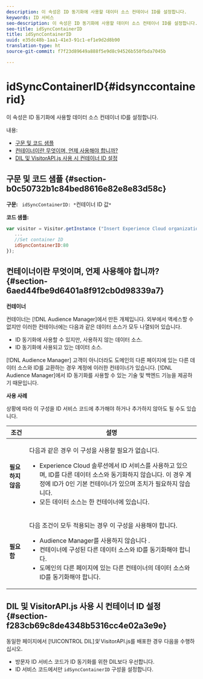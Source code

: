 ```yaml
---
description: 이 속성은 ID 동기화에 사용할 데이터 소스 컨테이너 ID를 설정합니다.
keywords: ID 서비스
seo-description: 이 속성은 ID 동기화에 사용할 데이터 소스 컨테이너 ID를 설정합니다.
seo-title: idSyncContainerID
title: idSyncContainerID
uuid: e35dc48b-1aa1-41e3-91c1-ef1e9d2d8b90
translation-type: ht
source-git-commit: f7f23d89649a888f5e9d8c94526b550fbda7045b

---
```



# idSyncContainerID{#idsynccontainerid}

이 속성은 ID 동기화에 사용할 데이터 소스 컨테이너 ID를 설정합니다.

내용:

<ul class="simplelist"> 
 <li> <a href="../../library/function-vars/idsyncontainerid.md#section-b0c50732b1c84bed8616e82e8e83d58c" format="dita" scope="local"> 구문 및 코드 샘플 </a> </li> 
 <li> <a href="../../library/function-vars/idsyncontainerid.md#section-6aed44fbe9d6401a8f912cb0d98339a7" format="dita" scope="local"> 컨테이너이란 무엇이며, 언제 사용해야 합니까? </a> </li> 
 <li> <a href="../../library/function-vars/idsyncontainerid.md#section-f283cb69c8de4348b5316cc4e02a3e9e" format="dita" scope="local"> DIL 및 VisitorAPI.js 사용 시 컨테이너 ID 설정 </a> </li> 
</ul>

## 구문 및 코드 샘플 {#section-b0c50732b1c84bed8616e82e8e83d58c}

**구문:** ` idSyncContainerID: *`컨테이너 ID 값`*`

**코드 샘플:**

```js
var visitor = Visitor.getInstance ("Insert Experience Cloud organization ID here",{ 
   ... 
   //Set container ID 
   idSyncContainerID:80 
});
```

## 컨테이너이란 무엇이며, 언제 사용해야 합니까? {#section-6aed44fbe9d6401a8f912cb0d98339a7}

**컨테이너**

컨테이너는 [!DNL Audience Manager]에서 만든 개체입니다. 외부에서 액세스할 수 없지만 이러한 컨테이너에는 다음과 같은 데이터 소스가 모두 나열되어 있습니다.

* ID 동기화에 사용할 수 있지만, 사용하지 않는 데이터 소스.
* ID 동기화에 사용되고 있는 데이터 소스.

[!DNL Audience Manager] 고객이 아니더라도 도메인의 다른 페이지에 있는 다른 데이터 소스와 ID를 교환하는 경우 계정에 이러한 컨테이너가 있습니다. [!DNL Audience Manager]에서 ID 동기화를 사용할 수 있는 기술 및 백엔드 기능을 제공하기 때문입니다.

**사용 사례**

상황에 따라 이 구성을 ID 서비스 코드에 추가해야 하거나 추가하지 않아도 될 수도 있습니다.

<table id="table_48621F343C7F4760A75F6BCC2DB2DA20"> 
 <thead> 
  <tr> 
   <th colname="col1" class="entry"> 조건 </th> 
   <th colname="col2" class="entry"> 설명 </th> 
  </tr> 
 </thead>
 <tbody> 
  <tr> 
   <td colname="col1"> <p> <b>필요하지 않음</b> </p> </td> 
   <td colname="col2"> <p>다음과 같은 경우 이 구성을 사용할 필요가 없습니다. </p> <p> 
     <ul id="ul_4D6F794CD65C43D0BEFBA6F5DE420C2E"> 
      <li id="li_0F048A6AC7BE4450AFA1B20B1AC25808"><span class="keyword">Experience Cloud</span> 솔루션에서 ID 서비스를 사용하고 있으며, ID를 다른 데이터 소스와 동기화하지 않습니다. 이 경우 계정에 ID가 0인 기본 컨테이너가 있으며 조치가 필요하지 않습니다. </li> 
      <li id="li_5657D64D9406407D9B4DB7D8BE4F8EE4">모든 데이터 소스는 한 컨테이너에 있습니다. </li> 
     </ul> </p> </td> 
  </tr> 
  <tr> 
   <td colname="col1"> <p> <b>필요함</b> </p> </td> 
   <td colname="col2"> <p>다음 조건이 모두 적용되는 경우 이 구성을 사용해야 합니다. </p> <p> 
     <ul id="ul_9AFD14FC5A2745F7BD7BE7B64545DA62"> 
      <li id="li_04F0EFBBD71B43608CAAA7E7409D33FE"><span class="keyword">Audience Manager</span>를 사용하지 않습니다 . </li> 
      <li id="li_4BFA6DC76CE9455EBBC337FD2FE820BF">컨테이너에 구성된 다른 데이터 소스와 ID를 동기화해야 합니다. </li> 
      <li id="li_731DA5D1CBF244F8BEBE57C0E2EBA713">도메인의 다른 페이지에 있는 다른 컨테이너의 데이터 소스와 ID를 동기화해야 합니다. </li> 
     </ul> </p> </td> 
  </tr> 
 </tbody> 
</table>

## DIL 및 VisitorAPI.js 사용 시 컨테이너 ID 설정 {#section-f283cb69c8de4348b5316cc4e02a3e9e}

동일한 페이지에서 [!UICONTROL DIL]*및* VisitorAPI.js를 배포한 경우 다음을 수행하십시오.

* 방문자 ID 서비스 코드가 ID 동기화를 위한 DIL보다 우선합니다.
* ID 서비스 코드에서만 `idSyncContainerID` 구성을 설정합니다.

